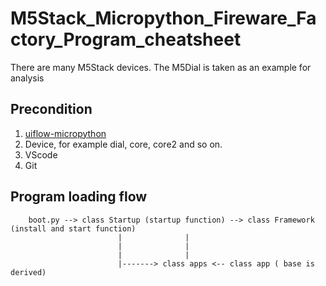 # M5Stack_Micropython_Fireware_Factory_Program_cheatsheet
There are many M5Stack devices. The M5Dial is taken as an example for analysis

## Precondition

1. [uiflow-micropython](https://github.com/m5stack/uiflow-micropython)
2. Device, for example dial, core, core2 and so on.
3. VScode
4. Git 

## Program loading flow 

```
    boot.py --> class Startup (startup function) --> class Framework (install and start function)
                        |              |
                        |              |
                        |              |   
                        |-------> class apps <-- class app ( base is derived)
```
